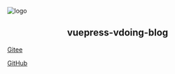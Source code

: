 ![logo](https://winnxudong.oss-cn-shanghai.aliyuncs.com/images/%E6%B7%98%E5%AE%9D%E5%BA%97%E9%93%BA%E5%A4%B4%E5%83%8F.png)



<h2 align="center">vuepress-vdoing-blog</h2>

[Gitee](https://doc.xugaoyi.com/)

[GitHub](https://github.com/Wxdddd)
